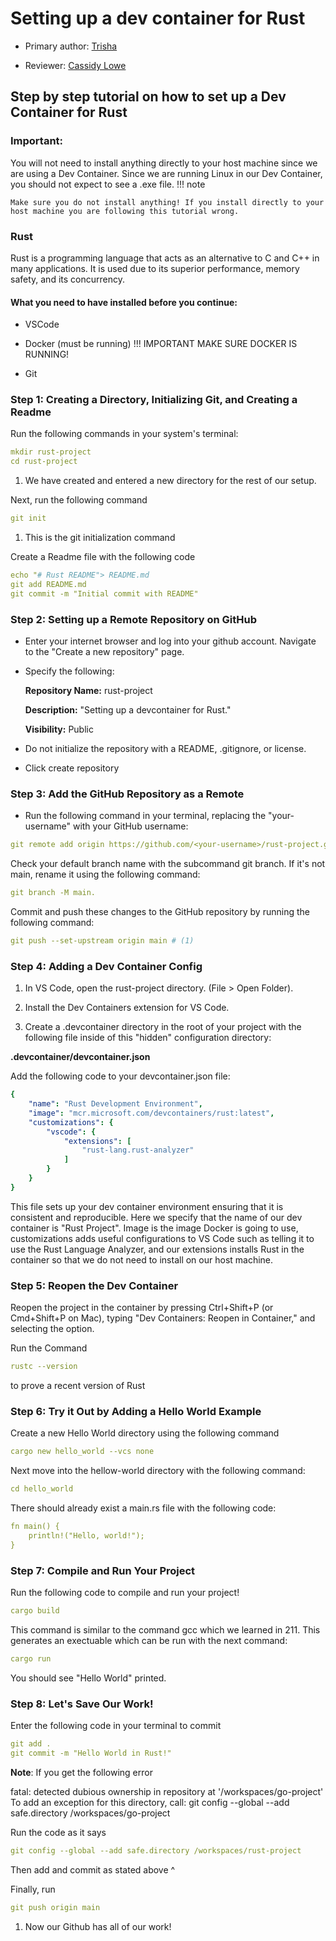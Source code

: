# Setting up a dev container for Rust

* Primary author: [Trisha](https://github.com/trisv1)

* Reviewer: [Cassidy Lowe](https://github.com/calowe2)

## Step by step tutorial on how to set up a Dev Container for Rust

### Important:

You will not need to install anything directly to your host machine since we are using a Dev Container. Since we are running Linux in our Dev Container, you should not expect to see a .exe file.
!!! note

    Make sure you do not install anything! If you install directly to your host machine you are following this tutorial wrong. 

### Rust 

Rust is a programming language that acts as an alternative to C and C++ in many applications. It is used due to its superior performance, memory safety, and its concurrency.

#### What you need to have installed before you continue:

* VSCode
* Docker (must be running)
!!! IMPORTANT
    MAKE SURE DOCKER IS RUNNING!
    
* Git  


### Step 1: Creating a Directory, Initializing Git, and Creating a Readme

Run the following commands in your system's terminal:

``` yaml
mkdir rust-project
cd rust-project
```

1.   We have created and entered a new directory for the rest of our setup.

Next, run the following command

``` yaml
git init
```

1.   This is the git initialization command

Create a Readme file with the following code 

``` yaml
echo "# Rust README"> README.md
git add README.md
git commit -m "Initial commit with README"
```

### Step 2: Setting up a Remote Repository on GitHub

* Enter your internet browser and log into your github account. Navigate to the "Create a new repository" page. 

* Specify the following:

    **Repository Name:** rust-project

    **Description:** "Setting up a devcontainer for Rust."

    **Visibility:** Public

* Do not initialize the repository with a README, .gitignore, or license. 

* Click create repository  


### Step 3: Add the GitHub Repository as a Remote  

* Run the following command in your terminal, replacing the "your-username" with your GitHub username: 

``` yaml
git remote add origin https://github.com/<your-username>/rust-project.git
```

Check your default branch name with the subcommand git branch. If it's not main, rename it using the following command: 

``` yaml
git branch -M main.
``` 

Commit and push these changes to the GitHub repository by running the following command:

``` yaml
git push --set-upstream origin main # (1)
```

### Step 4: Adding a Dev Container Config  
1. In VS Code, open the rust-project directory. (File > Open Folder).

1. Install the Dev Containers extension for VS Code.
    
1. Create a .devcontainer directory in the root of your project with the following file inside of this "hidden" configuration directory:

**.devcontainer/devcontainer.json**

Add the following code to your devcontainer.json file:

``` yaml
{
	"name": "Rust Development Environment",
    "image": "mcr.microsoft.com/devcontainers/rust:latest",
    "customizations": {
        "vscode": {
            "extensions": [
                "rust-lang.rust-analyzer"
            ]
        }
    }
}

```  
This file sets up your dev container environment ensuring that it is consistent and reproducible. Here we specify that the name of our dev container is "Rust Project". Image is the image Docker is going to use, customizations adds useful configurations to VS Code such as telling it to use the Rust Language Analyzer, and our extensions installs Rust in the container so that we do not need to install on our host machine.  

### Step 5: Reopen the Dev Container

Reopen the project in the container by pressing Ctrl+Shift+P (or Cmd+Shift+P on Mac), typing "Dev Containers: Reopen in Container," and selecting the option.  

Run the Command 

``` yaml
rustc --version
```

to prove a recent version of Rust


### Step 6: Try it Out by Adding a Hello World Example

Create a new Hello World directory using the following command

``` yaml
cargo new hello_world --vcs none
```

Next move into the hellow-world directory with the following command:

``` yaml
cd hello_world
```

There should already exist a main.rs file with the following code:

``` yaml
fn main() {
    println!("Hello, world!");
}
```

### Step 7: Compile and Run Your Project 

Run the following code to compile and run your project!

``` yaml
cargo build
```

This command is similar to the command gcc which we learned in 211. This generates an exectuable which can be run with the next command:

``` yaml
cargo run
```

You should see "Hello World" printed. 

### Step 8: Let's Save Our Work!

Enter the following code in your terminal to commit

``` yaml
git add .
git commit -m "Hello World in Rust!"
```

**Note**: If you get the following error

fatal: detected dubious ownership in repository at '/workspaces/go-project'
To add an exception for this directory, call: git config --global --add safe.directory /workspaces/go-project

Run the code as it says 

``` yaml
git config --global --add safe.directory /workspaces/rust-project
```

Then add and commit as stated above ^

Finally, run

``` yaml
git push origin main
```

1. Now our Github has all of our work!